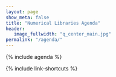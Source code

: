 ```yaml
---
layout: page
show_meta: false
title: "Numerical Libraries Agenda"
header:
   image_fullwidth: "q_center_main.jpg"
permalink: "/agenda/"
---
```


{% include agenda %}

{% include link-shortcuts %}
